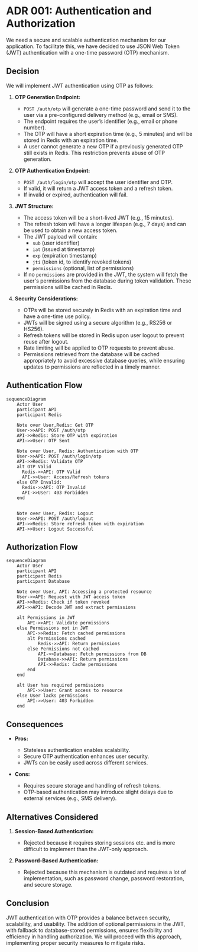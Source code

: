 # ADR 001: Authentication and Authorization

We need a secure and scalable authentication mechanism for our application. To facilitate this, we have decided to use JSON Web Token (JWT) authentication with a one-time password (OTP) mechanism.

## Decision

We will implement JWT authentication using OTP as follows:

1. **OTP Generation Endpoint:**

   - `POST /auth/otp` will generate a one-time password and send it to the user via a pre-configured delivery method (e.g., email or SMS).
   - The endpoint requires the user’s identifier (e.g., email or phone number).
   - The OTP will have a short expiration time (e.g., 5 minutes) and will be stored in Redis with an expiration time.
   - A user cannot generate a new OTP if a previously generated OTP still exists in Redis. This restriction prevents abuse of OTP generation.

2. **OTP Authentication Endpoint:**

   - `POST /auth/login/otp` will accept the user identifier and OTP.
   - If valid, it will return a JWT access token and a refresh token.
   - If invalid or expired, authentication will fail.

3. **JWT Structure:**

   - The access token will be a short-lived JWT (e.g., 15 minutes).
   - The refresh token will have a longer lifespan (e.g., 7 days) and can be used to obtain a new access token.
   - The JWT payload will contain:
     - `sub` (user identifier)
     - `iat` (issued at timestamp)
     - `exp` (expiration timestamp)
     - `jti` (token id, to identify revoked tokens)
     - `permissions` (optional, list of permissions)
   - If no `permissions` are provided in the JWT, the system will fetch the user's permissions from the database during token validation. These permissions will be cached in Redis.

4. **Security Considerations:**

   - OTPs will be stored securely in Redis with an expiration time and have a one-time use policy.
   - JWTs will be signed using a secure algorithm (e.g., RS256 or HS256).
   - Refresh tokens will be stored in Redis upon user logout to prevent reuse after logout.
   - Rate limiting will be applied to OTP requests to prevent abuse.
   - Permissions retrieved from the database will be cached appropriately to avoid excessive database queries, while ensuring updates to permissions are reflected in a timely manner.
  
## Authentication Flow

```mermaid
sequenceDiagram
    Actor User
    participant API
    participant Redis

    Note over User,Redis: Get OTP
    User->>API: POST /auth/otp
    API->>Redis: Store OTP with expiration
    API->>User: OTP Sent
    
    Note over User, Redis: Authentication with OTP
    User->>API: POST /auth/login/otp
    API->>Redis: Validate OTP
    alt OTP Valid
      Redis->>API: OTP Valid
      API->>User: Access/Refresh tokens
    else OTP Invalid:
      Redis->>API: OTP Invalid
      API->>User: 403 Forbidden
    end


    Note over User, Redis: Logout
    User->>API: POST /auth/logout
    API->>Redis: Store refresh token with expiration
    API->>User: Logout Successful
```

## Authorization Flow
```mermaid
sequenceDiagram
    Actor User
    participant API
    participant Redis
    participant Database

    Note over User, API: Accessing a protected resource
    User->>API: Request with JWT access token
    API->>Redis: Check if token revoked
    API->>API: Decode JWT and extract permissions
    
    alt Permissions in JWT
        API->>API: Validate permissions
    else Permissions not in JWT
        API->>Redis: Fetch cached permissions
        alt Permissions cached
            Redis->>API: Return permissions
        else Permissions not cached
            API->>Database: Fetch permissions from DB
            Database->>API: Return permissions
            API->>Redis: Cache permissions
        end
    end
    
    alt User has required permissions
        API->>User: Grant access to resource
    else User lacks permissions
        API->>User: 403 Forbidden
    end
```

## Consequences

- **Pros:**

  - Stateless authentication enables scalability.
  - Secure OTP authentication enhances user security.
  - JWTs can be easily used across different services.

- **Cons:**

  - Requires secure storage and handling of refresh tokens.
  - OTP-based authentication may introduce slight delays due to external services (e.g., SMS delivery).

## Alternatives Considered

1. **Session-Based Authentication:**

   - Rejected because it requires storing sessions etc. and is more difficult to implement than the JWT-only approach.

2. **Password-Based Authentication:**

   - Rejected because this mechanism is outdated and requires a lot of implementation, such as password change, password restoration, and secure storage.

## Conclusion

JWT authentication with OTP provides a balance between security, scalability, and usability. The addition of optional permissions in the JWT, with fallback to database-stored permissions, ensures flexibility and efficiency in handling authorization. We will proceed with this approach, implementing proper security measures to mitigate risks.
